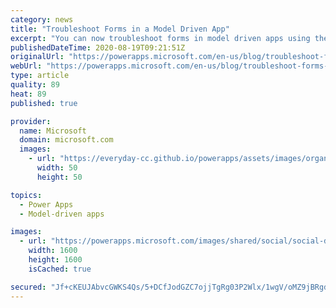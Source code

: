 ```yaml
---
category: news
title: "Troubleshoot Forms in a Model Driven App"
excerpt: "You can now troubleshoot forms in model driven apps using the new monitoring tool."
publishedDateTime: 2020-08-19T09:21:51Z
originalUrl: "https://powerapps.microsoft.com/en-us/blog/troubleshoot-forms-in-a-model-driven-app/"
webUrl: "https://powerapps.microsoft.com/en-us/blog/troubleshoot-forms-in-a-model-driven-app/"
type: article
quality: 89
heat: 89
published: true

provider:
  name: Microsoft
  domain: microsoft.com
  images:
    - url: "https://everyday-cc.github.io/powerapps/assets/images/organizations/microsoft.com-50x50.jpg"
      width: 50
      height: 50

topics:
  - Power Apps
  - Model-driven apps

images:
  - url: "https://powerapps.microsoft.com/images/shared/social/social-default-image.png"
    width: 1600
    height: 1600
    isCached: true

secured: "Jf+cKEUJAbvcGWKS4Qs/5+DCfJodGZC7ojjTgRg03P2Wlx/1wgV/oMZ9jBRgd9IIfyhjSQ2EDSNicOeAX4yGonzqod5tpHcWUeN0+A9GQkJG6ZHblSvrhF5bVH9Xl9OPo0nsEUzdcvClkj5o2RKGJWT1E/0S9/VHhTr/MplOScac8X0S0Ub8tbl7d3c2fxoC/L8vAL0KO7pS6OdIbdamjhZ4RWjKKkWOzi9CcvHGuucgRLsZZGZg+SdK9SrzAGRcZ7t0QTDChn3LU9JM1Ky5io3nMpQ8kg+m1fVhd5vy3V0x9YXG5Ihq/U6xLgwM4M8Ay5odHGUiSwxoZTWqGuK4V7dmuoDffj5DbAch/gYCgQc=;IJ5n3ByQiJHBOLiim8/D/w=="
---
```


